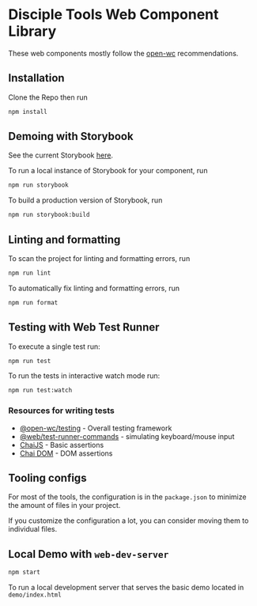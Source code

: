 # Disciple Tools Web Component Library

These web components mostly follow the [open-wc](https://github.com/open-wc/open-wc) recommendations.

## Installation

Clone the Repo then run
```bash
npm install
```

## Demoing with Storybook
See the current Storybook [here](https://jade-chebakia-17493f.netlify.app/).

To run a local instance of Storybook for your component, run

```bash
npm run storybook
```

To build a production version of Storybook, run

```bash
npm run storybook:build
```

<!-- ## Usage

```html
<script type="module">
  import 'dt-text/dt-text.js';
</script>

<dt-text></dt-text>
``` -->

## Linting and formatting

To scan the project for linting and formatting errors, run

```bash
npm run lint
```

To automatically fix linting and formatting errors, run

```bash
npm run format
```

## Testing with Web Test Runner

To execute a single test run:

```bash
npm run test
```

To run the tests in interactive watch mode run:

```bash
npm run test:watch
```

### Resources for writing tests
- [@open-wc/testing](https://open-wc.org/docs/testing/testing-package/) - Overall testing framework
- [@web/test-runner-commands](https://modern-web.dev/docs/test-runner/commands/) - simulating keyboard/mouse input
- [ChaiJS](https://www.chaijs.com/api/bdd/) - Basic assertions
- [Chai DOM](https://github.com/nathanboktae/chai-dom) - DOM assertions

## Tooling configs

For most of the tools, the configuration is in the `package.json` to minimize the amount of files in your project.

If you customize the configuration a lot, you can consider moving them to individual files.

## Local Demo with `web-dev-server`

```bash
npm start
```

To run a local development server that serves the basic demo located in `demo/index.html`
